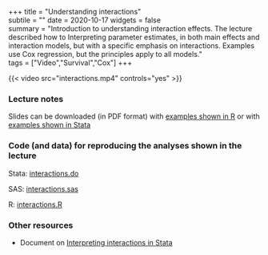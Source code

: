 +++
title = "Understanding interactions"  
subtile = ""
date = 2020-10-17
widgets = false  
summary = "Introduction to understanding interaction effects. The lecture described how to Interpreting parameter estimates, in both main effects and interaction models, but with a specific emphasis on interactions. Examples use Cox regression, but the principles apply to all models."  
tags = ["Video","Survival","Cox"]
+++

{{< video src="interactions.mp4" controls="yes" >}}

### Lecture notes

Slides can be downloaded (in PDF format) with [examples shown in R](interactions_r.pdf) or with [examples shown in Stata](interactions_stata.pdf)
	
### Code (and data) for reproducing the analyses shown in the lecture

Stata: [interactions.do](interactions.do)

SAS: [interactions.sas](interactions.sas)

R: [interactions.R](interactions.R)

### Other resources

- Document on [Interpreting interactions in Stata](interaction_interpretation_stata.pdf)